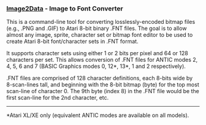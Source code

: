 ### [Image2Data](https://github.com/idunmore/AtariTools/tree/main/image2fnt) - Image to Font Converter

This is a command-line tool for converting losslessly-encoded bitmap files (e.g., .PNG and .GIF) to Atari 8-bit binary .FNT files. The goal is to allow almost any image, sprite, character set or bitmap font editor to be used to create Atari 8-bit font/character sets in .FNT format.

It supports character sets using either 1 or 2 bits per pixel and 64 or 128 characters per set.  This allows conversion of .FNT files for ANTIC modes 2, 4, 5, 6 and 7 (BASIC Graphics modes 0, 12*, 13*, 1 and 2 respectively).

.FNT files are comprised of 128 character definitions, each 8-bits wide by 8-scan-lines tall, and beginning with the 8-bit bitmap (byte) for the top most scan-line of  character 0.  The 9th byte (index 8) in the .FNT file would be the first scan-line for the 2nd character, etc.

---
*Atari XL/XE only (equivalent ANTIC modes are available on all models).

